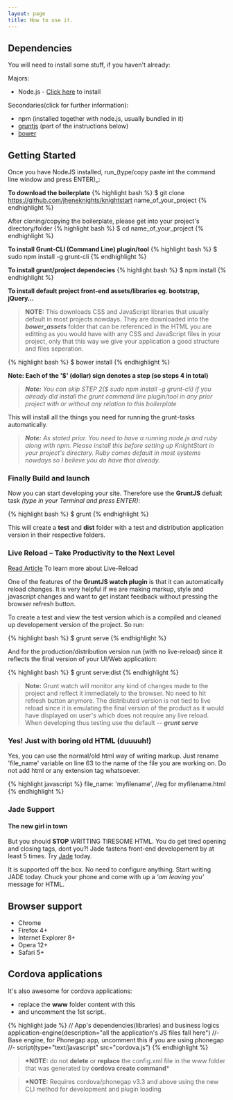 ```yaml
---
layout: page
title: How to use it.
---
```


## Dependencies
You will need to install some stuff, if you haven't already:

Majors:

* Node.js - [Click here](http://nodejs.org) to install

Secondaries(click for further information):

* npm (installed together with node.js, usually bundled in it)
* [gruntjs](http://gruntjs.com) (part of the instructions below)
* [bower](http://bower.io)

## Getting Started

Once you have NodeJS installed, run_(type/copy paste int the command line window and press ENTER)_:

__To download the boilerplate__
{% highlight bash %}
$ git clone https://github.com/jheneknights/knightstart name_of_your_project
{% endhighlight %}

After cloning/copying the boilerplate, please get into your project's directory/folder
{% highlight bash %}
$ cd name_of_your_project
{% endhighlight %}

__To install Grunt-CLI (Command Line) plugin/tool__
{% highlight bash %}
$ sudo npm install -g grunt-cli
{% endhighlight %}

__To install grunt/project dependecies__
{% highlight bash %}
$ npm install
{% endhighlight %}

__To install default project front-end assets/libraries eg. bootstrap, jQuery...__

> __NOTE:__ This downloads CSS and JavaScript libraries that usually default in most projects nowdays. They are downloaded into the *__bower_assets__* folder that can be referenced in the HTML you are editting as you would have with any CSS and JavaScript files in your project, only that this way we give your application a good structure and files seperation.

{% highlight bash %}
$ bower install
{% endhighlight %}

__Note: Each of the '$' (dollar) sign denotes a step (so steps 4 in total)__

> *__Note:__ You can skip STEP 2($ sudo npm install -g grunt-cli) if you already did install the grunt command line plugin/tool in any prior project with or without any relation to this boilerplate*

This will install all the things you need for running the grunt-tasks automatically.

> *__Note:__ As stated prior. You need to have a running node.js and ruby along with npm. Please install this before setting up KnightStart in your project's directory. Ruby comes default in most systems nowdays so I believe you do have that already.*

### Finally Build and launch

Now you can start developing your site. Therefore use the __GruntJS__ defualt task _(type in your Terminal and press ENTER)_:

{% highlight bash %}
$ grunt
{% endhighlight %}

This will create a __test__ and __dist__ folder with a test and distribution application version in their respective folders.

### Live Reload – Take Productivity to the Next Level

[Read Article](https://blog.openshift.com/day-7-gruntjs-livereload-take-productivity-to-the-next-level/) To learn more about Live-Reload

One of the features of the __GruntJS watch plugin__ is that it can automatically reload changes. It is very helpful if we are making markup, style and javascript changes and want to get instant feedback without pressing the browser refresh button.

To create a test and view the test version which is a compiled and cleaned up developement version of the project. So run:

{% highlight bash %}
$ grunt serve
{% endhighlight %}

And for the production/distribution version run (with no live-reload) since it reflects the final version of your UI/Web application:

{% highlight bash %}
$ grunt serve:dist
{% endhighlight %}

> __Note:__ Grunt watch will monitor any kind of changes made to the project and reflect it immediately to the browser. No need to hit refresh button anymore. The distributed version is not tied to live reload since it is emulating the final version of the product as it would have displayed on user's which does not require any live reload. When developing thus testing use the default -- __*grunt serve*__


### Yes! Just with boring old HTML (duuuuh!)

Yes, you can use the normal/old html way of writing markup. Just rename 'file_name' variable on line 63 to the name of the file you are working on. Do not add html or any extension tag whatsoever.

{% highlight javascript %}
file_name: 'myfilename', //eg for myfilename.html
{% endhighlight %}

### Jade Support
#### The new girl in town

But you should __STOP__ WRITTING TIRESOME HTML. You do get tired opening and closing tags, dont you?! Jade fastens front-end developement by at least 5 times. Try [Jade](http://jade-lang.com) today.

It is supported off the box. No need to configure anything. Start writing JADE today. Chuck your phone and come with up a _'am leaving you'_ message for HTML.

## Browser support
* Chrome
* Firefox 4+
* Internet Explorer 8+
* Opera 12+
* Safari 5+

## Cordova applications

It's also awesome for cordova applications:
* replace the __www__ folder content with this
* and uncomment the 1st script..

{% highlight jade %}
// App's dependencies(libraries) and business logics
application-engine(description="all the application's JS files fall here")
    //- Base engine, for Phonegap app, uncomment this if you are using phonegap
    //- script(type="text/javascript" src="cordova.js")
{% endhighlight %}

> __*NOTE:__ do not __delete__ or __replace__ the config.xml file in the www folder that was generated by
__cordova create command__*

> __*NOTE:__ Requires cordova/phonegap v3.3 and above using the new CLI method for development and plugin loading